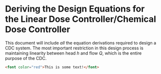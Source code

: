 # Deriving the Design Equations for the Linear Dose Controller/Chemical Dose Controller
This document will include _all_ the equation derivations required to design a CDC system. The most important restriction in this design process is maintaining linearity between head $h$ and flow $Q$, which is the entire purpose of the CDC.
```html
<font color="red">This is some text!</font> 
```
